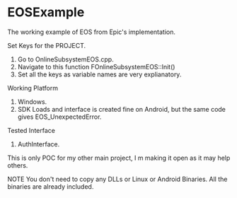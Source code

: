 # EOSExample
The working example of EOS from Epic's implementation.

Set Keys for the PROJECT.
1. Go to OnlineSubsystemEOS.cpp.
2. Navigate to this function FOnlineSubsystemEOS::Init()
3. Set all the keys as variable names are very explianatory.

Working Platform
1. Windows.
2. SDK Loads and interface is created fine on Android, but the same code gives EOS_UnexpectedError.

Tested Interface
1. AuthInterface.

This is only POC for my other main project, I m making it open as it may help others.

NOTE
You don't need to copy any DLLs or Linux or Android Binaries. All the binaries are already included.


